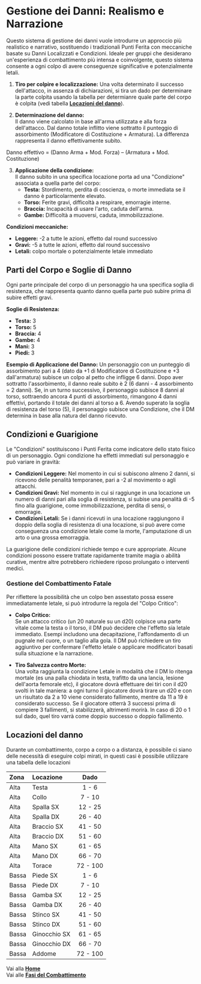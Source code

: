 # Gestione dei Danni: Realismo e Narrazione
Questo sistema di gestione dei danni vuole introdurre un approccio più realistico e narrativo, sostituendo i tradizionali Punti Ferita con meccaniche basate su Danni Localizzati e Condizioni. Ideale per gruppi che desiderano un'esperienza di combattimento più intensa e coinvolgente, questo sistema consente a ogni colpo di avere conseguenze significative e potenzialmente letali.

1. **Tiro per colpire e localizzazione:**
   Una volta determinato il successo dell'attacco, in assenza di dichiarazioni, si tira un dado per determinare la parte colpita usando la tabella per determianre quale parte del corpo è colpita (vedi tabella [**Locazioni del danno**](https://crypticsentinel.github.io/Open-Source-GDR/Combattimento/02%20-%20Gestione%20dei%20Danni#locazioni-del-danno)).  

2. **Determinazione del danno:**  
   Il danno viene calcolato in base all'arma utilizzata e alla forza dell'attacco. Dal danno totale inflitto viene sottratto il punteggio di assorbimento (Modificatore di Costituzione + Armatura). La differenza rappresenta il danno effettivamente subito.

Danno effettivo = (Danno Arma + Mod. Forza) – (Armatura + Mod. Costituzione)
  
3. **Applicazione della condizione:**  
   Il danno subito in una specifica locazione porta ad una "Condizione" associata a quella parte del corpo:
   - **Testa:** Stordimento, perdita di coscienza, o morte immediata se il danno è particolarmente elevato.
   - **Torso:** Ferite gravi, difficoltà a respirare, emorragie interne.
   - **Braccia:** Incapacità di usare l'arto, caduta dell'arma.
   - **Gambe:** Difficoltà a muoversi, caduta, immobilizzazione.

**Condizioni meccaniche:**  
- **Leggere:** -2 a tutte le azioni, effetto dal round successivo  
- **Gravi:** -5 a tutte le azioni, effetto dal round successivo  
- **Letali:** colpo mortale o potenzialmente letale immediato

## Parti del Corpo e Soglie di Danno
Ogni parte principale del corpo di un personaggio ha una specifica soglia di resistenza, che rappresenta quanto danno quella parte può subire prima di subire effetti gravi.

**Soglie di Resistenza:**
- **Testa:** 3
- **Torso:** 5
- **Braccia:** 4
- **Gambe:** 4
- **Mani:** 3
- **Piedi:** 3

**Esempio di Applicazione del Danno:**
Un personaggio con un punteggio di assorbimento pari a 4 (dato da +1 di Modificatore di Costituzione e +3 dall'armatura) subisce un colpo al petto che infligge 6 danni. Dopo aver sottratto l'assorbimento, il danno reale subito è 2 (6 danni - 4 assorbimento = 2 danni). Se, in un turno successivo, il personaggio subisce 8 danni al torso, sottraendo ancora 4 punti di assorbimento, rimangono 4 danni effettivi, portando il totale dei danni al torso a 6. Avendo superato la soglia di resistenza del torso (5), il personaggio subisce una Condizione, che il DM determina in base alla natura del danno ricevuto.

## Condizioni e Guarigione
Le "Condizioni" sostituiscono i Punti Ferita come indicatore dello stato fisico di un personaggio. Ogni condizione ha effetti immediati sul personaggio e può variare in gravità:

- **Condizioni Leggere:** Nel momento in cui si subiscono almeno 2 danni, si ricevono delle penalità temporanee, pari a -2 al movimento o agli attacchi.
- **Condizioni Gravi:** Nel momento in cui si raggiunge in una locazione un numero di danni pari alla soglia di resistenza, si subise una penalità di -5 fino alla guarigione, come immobilizzazione, perdita di sensi, o emorragie.
- **Condizioni Letali:** Se i danni ricevuti in una locazione raggiungono il doppio della soglia di resistenza di una locazione, si può avere come conseguenza una condizione letale come la morte, l'amputazione di un arto o una grossa emorraggia.

La guarigione delle condizioni richiede tempo e cure appropriate. Alcune condizioni possono essere trattate rapidamente tramite magia o abilità curative, mentre altre potrebbero richiedere riposo prolungato o interventi medici.

### Gestione del Combattimento Fatale
Per riflettere la possibilità che un colpo ben assestato possa essere immediatamente letale, si può introdurre la regola del "Colpo Critico":

- **Colpo Critico:**  
   Se un attacco critico (un 20 naturale su un d20) colpisce una parte vitale come la testa o il torso, il DM può decidere che l'effetto sia letale immediato. Esempi includono una decapitazione, l'affondamento di un pugnale nel cuore, o un taglio alla gola. Il DM può richiedere un tiro aggiuntivo per confermare l'effetto letale o applicare modificatori basati sulla situazione e la narrazione.

- **Tiro Salvezza contro Morte:**  
   Una volta raggiunta la condizione Letale in modalità che il DM lo ritenga mortale (es una palla chiodata in testa, trafitto da una lancia, lesione dell'aorta femorale etc), il giocatore dovrà effettuare dei tiri con il d20 svolti in tale maniera: a ogni turno il giocatore dovrà tirare un d20 e con un risultato da 2 a 10 viene considerato fallimento, mentre da 11 a 19 è considerato successo. Se il giocatore otterrà 3 successi prima di compiere 3 fallimenti, si stabilizzerà, altrimenti morirà. In caso di 20 o 1 sul dado, quel tiro varrà come doppio successo o doppio fallimento.

## Locazioni del danno
Durante un combattimento, corpo a corpo o a distanza, è possibile ci siano delle necessità di eseguire colpi mirati, in questi casi è possibile utilizzare una tabella delle locazioni

| Zona | Locazione     | Dado     |
| :--- | :------------ | :------: |
| Alta | Testa         | 1 - 6    |
| Alta | Collo         | 7 - 10   |
| Alta | Spalla SX     | 12 - 25  |
| Alta | Spalla DX     | 26 - 40  |
| Alta | Braccio SX    | 41 - 50  |
| Alta | Braccio DX    | 51 - 60  |
| Alta | Mano SX       | 61 - 65  |
| Alta | Mano DX       | 66 - 70  |
| Alta | Torace        | 72 - 100 |
| Bassa | Piede SX     | 1 - 6    |
| Bassa | Piede DX     | 7 - 10   |
| Bassa | Gamba SX     | 12 - 25  |
| Bassa | Gamba DX     | 26 - 40  |
| Bassa | Stinco SX    | 41 - 50  |
| Bassa | Stinco DX    | 51 - 60  |
| Bassa | Ginocchio SX | 61 - 65  |
| Bassa | Ginocchio DX | 66 - 70  |
| Bassa | Addome       | 72 - 100 |

Vai alla [**Home**](https://crypticsentinel.github.io/Open-Source-GDR/)  
Vai alle [**Fasi del Combattimento**](https://crypticsentinel.github.io/Open-Source-GDR/Combattimento/01%20-%20Combattimento)

